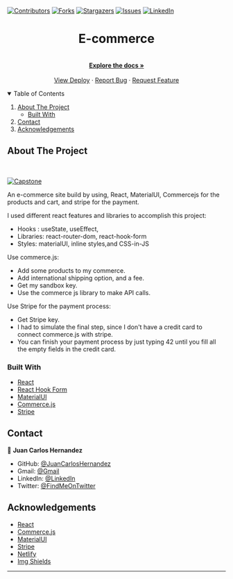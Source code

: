 [![Contributors][contributors-shield]][contributors-url]
[![Forks][forks-shield]][forks-url]
[![Stargazers][stars-shield]][stars-url]
[![Issues][issues-shield]][issues-url]
[![LinkedIn][linkedin-shield]][linkedin-url]

<!-- PROJECT LOGO -->

  <h1 align="center">E-commerce</h3>
  <p align="center">
  </br>
    <a href="https://github.com/jchernandez87/e-commerce"><strong>Explore the docs »</strong></a>
    <br />
    <br />
    <a href="https://juanecommerce.netlify.app/">View Deploy</a>
    ·
    <a href="https://github.com/jchernandez87/e-commerce/issues">Report Bug</a>
    ·
    <a href="https://github.com/jchernandez87/e-commerce/issues">Request Feature</a>
  </p>
</p>

<!-- TABLE OF CONTENTS -->
<details open="open">
  <summary>Table of Contents</summary>
  <ol>
    <li>
      <a href="#about-the-project">About The Project</a>
      <ul>
        <li><a href="#built-with">Built With</a></li>
      </ul>
    </li>
    <li><a href="#contact">Contact</a></li>
    <li><a href="#acknowledgements">Acknowledgements</a></li>
  </ol>
</details>

<!-- ABOUT THE PROJECT -->

## About The Project
<br />

[![Capstone][product-screenshot]](https://juanecommerce.netlify.app/)

An e-commerce site build by using, React, MaterialUI, Commercejs for the products and cart, and stripe for the payment.

I used different react features and libraries to accomplish this project:
- Hooks : useState, useEffect,
- Libraries: react-router-dom, react-hook-form
- Styles: materialUI, inline styles,and CSS-in-JS

Use commerce.js:
- Add some products to my commerce.
- Add international shipping option, and a fee.
- Get my sandbox key.
- Use the commerce js library to make API calls.

Use Stripe for the payment process:
- Get Stripe key.
- I had to simulate the final step, since I don't have a credit card to connect commerce.js with stripe.
- You can finish your payment process by just typing 42 until you fill all the empty fields in the credit card.


### Built With

- [React](https://reactjs.org/)
- [React Hook Form](https://react-hook-form.com/)
- [MaterialUI](https://mui.com/)
- [Commerce.js](https://commercejs.com/)
- [Stripe](https://stripe.com/)

<!-- CONTACT -->

## Contact

👤 **Juan Carlos Hernandez**

- GitHub: [@JuanCarlosHernandez](https://github.com/jchernandez87)
- Gmail: [@Gmail](mailto:jchernandez827@gmail.com)
- LinkedIn: [@LinkedIn](https://www.linkedin.com/in/juan-carlos-hernandez-200a05175)
- Twitter: [@FindMeOnTwitter](https://twitter.com/Juancar70771241)

<!-- ACKNOWLEDGEMENTS -->

## Acknowledgements

- [React](https://reactjs.org/)
- [Commerce.js](https://commercejs.com/)
- [MaterialUI](https://mui.com/)
- [Stripe](https://stripe.com/)
- [Netlify](https://www.netlify.com/)
- [Img Shields](https://shields.io)

---------------------

<!-- MARKDOWN LINKS & IMAGES -->
<!-- https://www.markdownguide.org/basic-syntax/#reference-style-links -->

[contributors-shield]: https://img.shields.io/github/contributors/jchernandez87/e-commerce?style=for-the-badge
[contributors-url]: https://github.com/jchernandez87/e-commerce/graphs/contributors
[forks-shield]: https://img.shields.io/github/forks/jchernandez87/e-commerce?style=for-the-badge
[forks-url]: https://github.com/jchernandez87/e-commerce/network/members
[stars-shield]: https://img.shields.io/github/stars/jchernandez87/e-commerce?style=for-the-badge
[stars-url]: https://github.com/jchernandez87/e-commerce/stargazers
[issues-shield]: https://img.shields.io/github/issues/jchernandez87/e-commerce?style=for-the-badge
[issues-url]: https://github.com/jchernandez87/e-commerce/issues
[linkedin-shield]: https://img.shields.io/badge/-LinkedIn-black.svg?style=for-the-badge&logo=linkedin&colorB=555
[linkedin-url]: https://www.linkedin.com/in/juan-carlos-hernandez-200a05175
[product-screenshot]: https://user-images.githubusercontent.com/44485810/193345747-4c9ed705-e321-4166-bd48-a021828b4c96.png
